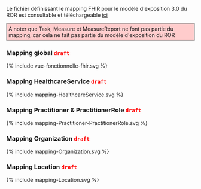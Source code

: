 Le fichier définissant le mapping FHIR pour le modèle d'exposition 3.0 du ROR est consultable et téléchargeable [ici](mappingFHIR_ROR_ME3-0.xlsx)
<p style="background-color: #ffcccc; border:1px solid grey; padding: 5px; max-width: 790px;">
A noter que Task, Measure et MeasureReport ne font pas partie du mapping, car cela ne fait pas partie du modèle d'exposition du ROR
</p>

### Mapping global <code><span style="color: #ff0000;">draft</span></code>

<div class="figure" style="width:100%;">
    <p>{% include vue-fonctionnelle-fhir.svg %}</p>
</div>

### Mapping HealthcareService <code><span style="color: #ff0000;">draft</span></code>

<div class="figure" style="width:100%;">
    <p>{% include mapping-HealthcareService.svg %}</p>
</div>


### Mapping Practitioner & PractitionerRole <code><span style="color: #ff0000;">draft</span></code>

<div class="figure" style="width:100%;">
    <p>{% include mapping-Practitioner-PractitionerRole.svg %}</p>
</div>

### Mapping Organization <code><span style="color: #ff0000;">draft</span></code>

<div class="figure" style="width:100%;">
    <p>{% include mapping-Organization.svg %}</p>
</div>

### Mapping Location <code><span style="color: #ff0000;">draft</span></code>

<div class="figure" style="width:100%;">
    <p>{% include mapping-Location.svg %}</p>
</div>